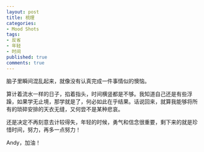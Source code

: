 ```yaml
---
layout: post
title: 梳理
categories:
- Mood Shots
tags:
- 反省
- 年轻
- 时间
published: true
comments: true
---
```

<p>脑子里瞬间混乱起来，就像没有认真完成一件事情似的懊恼。</p>

<p>算计着流水一样的日子，掐着指头，时间横竖都是不够。我知道自己还是有些浮躁，如果学无止境，那学就是了，何必如此在乎结果。话说回来，就算我能够将所有的琐碎安排的天衣无缝，又何尝不是某种悲哀。</p>

<p>还是决定不再刻意去计较得失，年轻的时候，勇气和信念很重要，剩下来的就是珍惜时间，努力，再多一点努力！</p>

<p>Andy，加油！</p>
